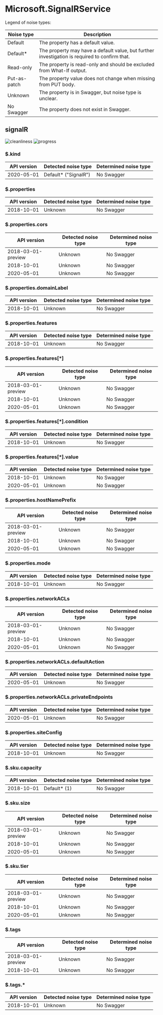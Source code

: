 # Microsoft.SignalRService

Legend of noise types:

| Noise type   | Description                                                                                   |
| ------------ | --------------------------------------------------------------------------------------------- |
| Default      | The property has a default value.                                                             |
| Default*     | The property may have a default value, but further investigation is required to confirm that. |
| Read-only    | The property is read-only and should be excluded from What-If output.                         |
| Put-as-patch | The property value does not change when missing from PUT body.                                |
| Unknown      | The property is in Swagger, but noise type is unclear.                                        |
| No Swagger   | The property does not exist in Swagger.                                                       |

## signalR

![cleanliness](https://img.shields.io/badge/cleanliness-31.25%25%20(15%20/%2048)-yellow) ![progress](https://img.shields.io/badge/progress-0.00%25%20(0%20/%2033)-red)

### \$.kind

| API version | Detected noise type  | Determined noise type |
| ----------- | -------------------- | --------------------- |
| 2020-05-01  | Default* ("SignalR") | No Swagger            |

### \$.properties

| API version | Detected noise type | Determined noise type |
| ----------- | ------------------- | --------------------- |
| 2018-10-01  | Unknown             | No Swagger            |

### \$.properties.cors

| API version        | Detected noise type | Determined noise type |
| ------------------ | ------------------- | --------------------- |
| 2018-03-01-preview | Unknown             | No Swagger            |
| 2018-10-01         | Unknown             | No Swagger            |
| 2020-05-01         | Unknown             | No Swagger            |

### \$.properties.domainLabel

| API version | Detected noise type | Determined noise type |
| ----------- | ------------------- | --------------------- |
| 2018-10-01  | Unknown             | No Swagger            |

### \$.properties.features

| API version | Detected noise type | Determined noise type |
| ----------- | ------------------- | --------------------- |
| 2018-10-01  | Unknown             | No Swagger            |

### \$.properties.features[*]

| API version        | Detected noise type | Determined noise type |
| ------------------ | ------------------- | --------------------- |
| 2018-03-01-preview | Unknown             | No Swagger            |
| 2018-10-01         | Unknown             | No Swagger            |
| 2020-05-01         | Unknown             | No Swagger            |

### \$.properties.features[*].condition

| API version | Detected noise type | Determined noise type |
| ----------- | ------------------- | --------------------- |
| 2018-10-01  | Unknown             | No Swagger            |

### \$.properties.features[*].value

| API version | Detected noise type | Determined noise type |
| ----------- | ------------------- | --------------------- |
| 2018-10-01  | Unknown             | No Swagger            |
| 2020-05-01  | Unknown             | No Swagger            |

### \$.properties.hostNamePrefix

| API version        | Detected noise type | Determined noise type |
| ------------------ | ------------------- | --------------------- |
| 2018-03-01-preview | Unknown             | No Swagger            |
| 2018-10-01         | Unknown             | No Swagger            |
| 2020-05-01         | Unknown             | No Swagger            |

### \$.properties.mode

| API version | Detected noise type | Determined noise type |
| ----------- | ------------------- | --------------------- |
| 2018-10-01  | Unknown             | No Swagger            |

### \$.properties.networkACLs

| API version        | Detected noise type | Determined noise type |
| ------------------ | ------------------- | --------------------- |
| 2018-03-01-preview | Unknown             | No Swagger            |
| 2018-10-01         | Unknown             | No Swagger            |
| 2020-05-01         | Unknown             | No Swagger            |

### \$.properties.networkACLs.defaultAction

| API version | Detected noise type | Determined noise type |
| ----------- | ------------------- | --------------------- |
| 2020-05-01  | Unknown             | No Swagger            |

### \$.properties.networkACLs.privateEndpoints

| API version | Detected noise type | Determined noise type |
| ----------- | ------------------- | --------------------- |
| 2020-05-01  | Unknown             | No Swagger            |

### \$.properties.siteConfig

| API version | Detected noise type | Determined noise type |
| ----------- | ------------------- | --------------------- |
| 2018-10-01  | Unknown             | No Swagger            |

### \$.sku.capacity

| API version | Detected noise type | Determined noise type |
| ----------- | ------------------- | --------------------- |
| 2018-10-01  | Default* (1)        | No Swagger            |

### \$.sku.size

| API version        | Detected noise type | Determined noise type |
| ------------------ | ------------------- | --------------------- |
| 2018-03-01-preview | Unknown             | No Swagger            |
| 2018-10-01         | Unknown             | No Swagger            |
| 2020-05-01         | Unknown             | No Swagger            |

### \$.sku.tier

| API version        | Detected noise type | Determined noise type |
| ------------------ | ------------------- | --------------------- |
| 2018-03-01-preview | Unknown             | No Swagger            |
| 2018-10-01         | Unknown             | No Swagger            |
| 2020-05-01         | Unknown             | No Swagger            |

### \$.tags

| API version        | Detected noise type | Determined noise type |
| ------------------ | ------------------- | --------------------- |
| 2018-03-01-preview | Unknown             | No Swagger            |
| 2018-10-01         | Unknown             | No Swagger            |

### \$.tags.*

| API version | Detected noise type | Determined noise type |
| ----------- | ------------------- | --------------------- |
| 2018-10-01  | Unknown             | No Swagger            |
